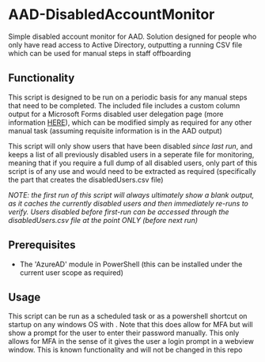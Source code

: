 # AAD-DisabledAccountMonitor
Simple disabled account monitor for AAD. Solution designed for people who only have read access to Active Directory, outputting a running CSV file which can be used for manual steps in staff offboarding

## Functionality
This script is designed to be run on a periodic basis for any manual steps that need to be completed. The included file includes a custom column output for a Microsoft Forms disabled user delegation page (more information [HERE](https://learn.microsoft.com/en-us/microsoft-forms/admin-information#form-ownership-transfer)), which can be modified simply as required for any other manual task (assuming requisite information is in the AAD output)

This script will only show users that have been disabled _since last run_, and keeps a list of all previously disabled users in a seperate file for monitoring, meaning that if you require a full dump of all disabled users, only part of this script is of any use and would need to be extracted as required (specifically the part that creates the disabledUsers.csv file)

_NOTE: the first run of this script will always ultimately show a blank output, as it caches the currently disabled users and then immediately re-runs to verify. Users disabled before first-run can be accessed through the disabledUsers.csv file at the point ONLY (before next run)_

## Prerequisites
- The 'AzureAD' module in PowerShell (this can be installed under the current user scope as required)

## Usage
This script can be run as a scheduled task or as a powershell shortcut on startup on any windows OS with . Note that this does allow for MFA but will show a prompt for the user to enter their password manually. This only allows for MFA in the sense of it gives the user a login prompt in a webview window. This is known functionality and will not be changed in this repo

